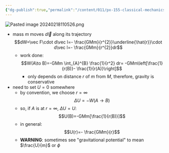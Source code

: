 ```yaml
---
{"dg-publish":true,"permalink":"/content/011/px-155-classical-mechanics-and-special-relativity/classical-mechanics/px-155-c-work-and-energy/px-155-c3-gravitational-potential-energy/","created":"2024-10-01T18:27:09.517+01:00","updated":"2024-11-26T19:55:25.573+00:00"}
---
```


![Pasted image 20240218110526.png](/img/user/pics/Pasted%20image%2020240218110526.png)
- mass  $m$ moves $d\vec l$ along its trajectory
$$dW=\vec F\cdot d\vec l=- \frac{GMm}{r^{2}}\underline{\hat{r}}\cdot d\vec l=- \frac{GMm}{r^{2}}dr$$
	- work done:
$$W(A\to B)=-GMm \int_{A}^{B} \frac{1}{r^2} dr= -GMm\left[\frac{1}{r(B)}- \frac{1}{r(A)}\right]$$
		- only depends on distance $r$ of $m$ from $M$, therefore, gravity is conservative
- need to set $U=0$ somewhere
	- by convention, we choose $r=\infty$
$$\Delta U=-W(A\to B)$$
	- so, if $A$ is at $r=\infty$, $\Delta U=U$:
$$U(B)=-GMm[\frac{1}{r(B)}]$$
	- in general:
$$U(r)=- \frac{GMm}{r}$$
	- **WARNING**: sometimes see "gravitational potential" to mean $\frac{U}{m}$ or $\phi$ 
